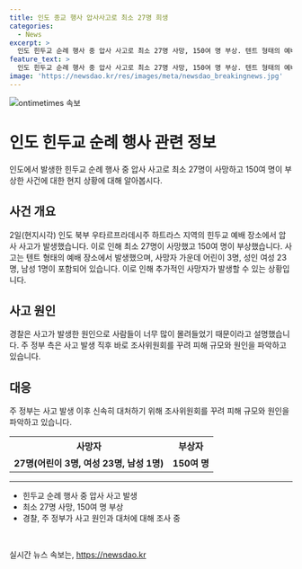 ```yaml
---
title: 인도 종교 행사 압사사고로 최소 27명 희생
categories:
  - News
excerpt: >
  인도 힌두교 순례 행사 중 압사 사고로 최소 27명 사망, 150여 명 부상. 텐트 형태의 예배 장소에서 발생한 사고로 어린이 3명 등 다수의 희생자 발생. 현지 경찰은 사고가 바람 때문에 발생했다고 설명하고, 주 정부는 사고 조사를 위한 조사위원회를 꾸림. (150자)
feature_text: >
  인도 힌두교 순례 행사 중 압사 사고로 최소 27명 사망, 150여 명 부상. 텐트 형태의 예배 장소에서 발생한 사고로 어린이 3명 등 다수의 희생자 발생. 현지 경찰은 사고가 바람 때문에 발생했다고 설명하고, 주 정부는 사고 조사를 위한 조사위원회를 꾸림. (150자)
image: 'https://newsdao.kr/res/images/meta/newsdao_breakingnews.jpg'
---
```


<p><img src="https://newsdao.kr/res/images/meta/newsdao_breakingnews.jpg" alt="ontimetimes 속보" /></p>

<h1>인도 힌두교 순례 행사 관련 정보</h1>

<p data-ke-size="size16">인도에서 발생한 힌두교 순례 행사 중 압사 사고로 최소 27명이 사망하고 150여 명이 부상한 사건에 대한 현지 상황에 대해 알아봅시다.</p>

<h2 data-ke-size="size26">사건 개요</h2>

<p data-ke-size="size16">2일(현지시각) 인도 북부 우타르프라데시주 하트라스 지역의 힌두교 예배 장소에서 압사 사고가 발생했습니다. 이로 인해 최소 27명이 사망했고 150여 명이 부상했습니다. 사고는 텐트 형태의 예배 장소에서 발생했으며, 사망자 가운데 어린이 3명, 성인 여성 23명, 남성 1명이 포함되어 있습니다. 이로 인해 추가적인 사망자가 발생할 수 있는 상황입니다.</p>

<h2 data-ke-size="size26">사고 원인</h2>

<p data-ke-size="size16">경찰은 사고가 발생한 원인으로 사람들이 너무 많이 몰려들었기 때문이라고 설명했습니다. 주 정부 측은 사고 발생 직후 바로 조사위원회를 꾸려 피해 규모와 원인을 파악하고 있습니다.</p>

<h2 data-ke-size="size26">대응</h2>

<p data-ke-size="size16">주 정부는 사고 발생 이후 신속히 대처하기 위해 조사위원회를 꾸려 피해 규모와 원인을 파악하고 있습니다.</p>

<table>
  <tr>
    <th>사망자</th>
    <th>부상자</th>
  </tr>
  <tr>
    <td style="text-align: center; height: 17px;"><b>27명(어린이 3명, 여성 23명, 남성 1명)</b></td>
    <td style="text-align: center; height: 17px;"><b>150여 명</b></td>
  </tr>
</table>

<hr>

<ul>
  <li>힌두교 순례 행사 중 압사 사고 발생</li>
  <li>최소 27명 사망, 150여 명 부상</li>
  <li>경찰, 주 정부가 사고 원인과 대처에 대해 조사 중</li>
</ul>

<p data-ke-size="size16">&nbsp;</p>
실시간 뉴스 속보는, <a href="https://newsdao.kr" rel="dofollow">https://newsdao.kr</a>


